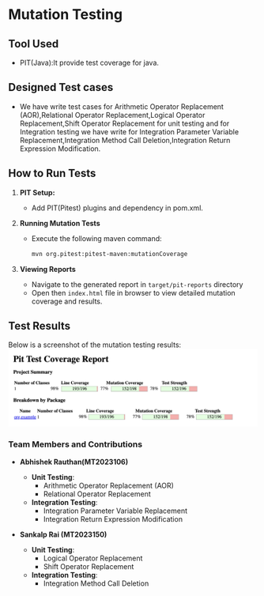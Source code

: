 # Mutation Testing

## Tool Used

- PIT(Java):It provide test coverage for java.


## Designed Test cases
- We have write test cases for Arithmetic Operator Replacement (AOR),Relational Operator Replacement,Logical Operator Replacement,Shift Operator Replacement for unit testing and for Integration testing 
 we have write for Integration Parameter Variable Replacement,Integration Method Call Deletion,Integration Return Expression Modification.


## How to Run Tests

1.  **PIT Setup:**

    - Add PIT(Pitest) plugins and dependency in pom.xml.
3. **Running Mutation Tests**
   - Execute the following maven command:
     ```bash
     mvn org.pitest:pitest-maven:mutationCoverage
     ```
4. **Viewing Reports**
   - Navigate to the generated report in `target/pit-reports` directory
   - Open then `index.html` file in browser to view detailed mutation coverage and results.


## Test Results

Below is a screenshot of the mutation testing results:
![Mutation Testing Results](Images/result.png)


### Team Members and Contributions

- **Abhishek Rauthan(MT2023106)**  
  - **Unit Testing**:  
    - Arithmetic Operator Replacement (AOR)  
    - Relational Operator Replacement  
  - **Integration Testing**:  
    - Integration Parameter Variable Replacement  
    - Integration Return Expression Modification  

- **Sankalp Rai (MT2023150)**  
  - **Unit Testing**:  
    - Logical Operator Replacement  
    - Shift Operator Replacement  
  - **Integration Testing**:  
    - Integration Method Call Deletion  

